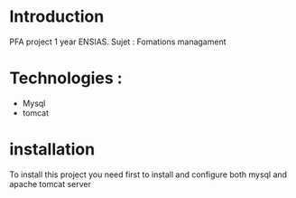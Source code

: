 # Introduction

PFA project 1 year ENSIAS.
Sujet : Fomations managament

# Technologies :

- Mysql
- tomcat

# installation
To install this project you need first to install and configure both mysql and apache tomcat server
